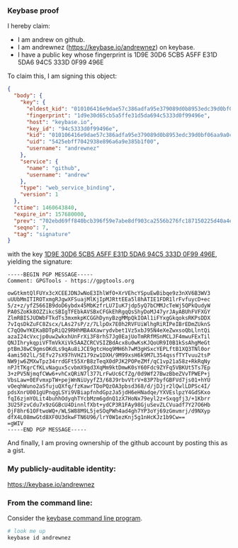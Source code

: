 ### Keybase proof

I hereby claim:

- I am andrew on github.
- I am andrewnez (https://keybase.io/andrewnez) on keybase.
- I have a public key whose fingerprint is 1D9E 30D6 5CB5 A5FF E31D 5DA6 94C5 333D 0F99 496E

To claim this, I am signing this object:

```json
{
  "body": {
    "key": {
      "eldest_kid": "010106416e9dae57c386adfa95e379089d0b8953edc39d0bf06aa9a0c8ffe5c384480a",
      "fingerprint": "1d9e30d65cb5a5ffe31d5da694c5333d0f99496e",
      "host": "keybase.io",
      "key_id": "94c5333d0f99496e",
      "kid": "010106416e9dae57c386adfa95e379089d0b8953edc39d0bf06aa9a0c8ffe5c384480a",
      "uid": "5425ebff7042938e896a6a9e385b1f00",
      "username": "andrewnez"
    },
    "service": {
      "name": "github",
      "username": "andrew"
    },
    "type": "web_service_binding",
    "version": 1
  },
  "ctime": 1460643840,
  "expire_in": 157680000,
  "prev": "702ebd69ff840bcb396f59e7abe8df903ca2556b276fc187150225d40a4ea02e",
  "seqno": 7,
  "tag": "signature"
}
```

with the key [1D9E 30D6 5CB5 A5FF E31D 5DA6 94C5 333D 0F99 496E](https://keybase.io/andrewnez), yielding the signature:

```
-----BEGIN PGP MESSAGE-----
Comment: GPGTools - https://gpgtools.org

owGtkmtQlFUYx3cXCEEJDNJwNoE3IhlWfO+XrVEhcYSpuEwBibqe9z3nXV6B3WV3
uUUbMmITIROTxmgRJgwXFSuajMlKjIpMJRttEEa5l8hATIE1FDR1lrFvfuycD+ec
5/z+z/yfZ566IB9doD6ybdx45MbKzfrLU7IuK7jdp5yQ7bCMMJcTeWj5QPkQudyW
PA0SZoKk8OZZikcSBIgTFEbkAVSBxCFGkEhRgqQsShyDoMJ47yrJAyABUhFVFXGY
ZlmRBISJUDWbFTkdTs3mxmkpKCGGhDynyBzgMMpQkIOAl1iFYxgGkqoksRKPsDDX
7vIqsDkZuFC8Zscx/LAs27sP/z/7LlpOx7E0h2RVFUiWlhgRiRIPeIBrEDmZUknS
C7qQ0wYKEKaBDTpRiQ29RHhMBA4Xawrydvbet1Vz5xbJ95N4eXeZwxsoQbLlntQi
azaI24cVxcjp0uw2wkxhUnFrXi3F8rhS7Jg0EajUoTmRRfMSnMCLJF4mwuFExTil
QNJIhrykqpiVFTmVkXiVk5AAZCRCVSIZBdAcx8u0wKsKJQoUR9I0B1kSsAhgMeGt
ptBmJ8wC9gmsOKdLs9qAu8iJCE9gtcHoq9MH6h7wM3gHSxcYEPLftB1XQ3TNl0or
4ami502lL/5Efv27sX97hVHZ179zw1DXH/9M99xsH6k9M7L354qssfTYTvuu2tsP
NW9jw6ZMXwTpz34rrdGFt55XrB8zTeqX0dPJK2POPeZMf/qC1vp21a58z+RkRqNy
nPJtTKgrCfKLvNagux5cvbmX9gd3XqMm9ktDmwK0sY60Fdc9ZYFq5VBKUt5Ts7Ep
3+zPV5NjmqfCWw6+vhCxQRiN7l377LrFwUc6CfZg/0d9Wf27BwzBbeZVvTPWEP+j
VbsLaw+0EFvmxpTW+pejWnNiUyyfZ3/68J9rbvVtrV+83P7byfGBFVd7js01+hYU
vOeqhWuno2aSfujuQXfq/fzKawrTDoPQzOA3pbsd368/d/jDJjr2lQwlLDPSc4I/
pdsXnrU001gUPnqgLSYi9VBiapfnhdGpzJa5jdH6eHNadqe/YXVEslpzY4GdSKxo
fqI6zjmYOLit4buhhOdyqhTYcbMzm6gdnQ1zX7HoNx79eyl2z+Sxqgfj3/+1Kbrr
3U25FzvCdu7x9zGGBcU4DinnlfXbt+ydCP3R1FAy98GjuSevZLCVuadf7Y27O6Hb
OjF8hr61OFtwoWQ+/WLSW88M9L5jeSOqPWh4ad4gh7YP3oYj69zGmvmrj/d9NXyp
dfX4L08mwGtd8XF0U3dkwFTN6U96/lrY0W1ezKnj5g1nHcKJz1b9Cw==
=gWIV
-----END PGP MESSAGE-----

```

And finally, I am proving ownership of the github account by posting this as a gist.

### My publicly-auditable identity:

https://keybase.io/andrewnez

### From the command line:

Consider the [keybase command line program](https://keybase.io/download).

```bash
# look me up
keybase id andrewnez
```
